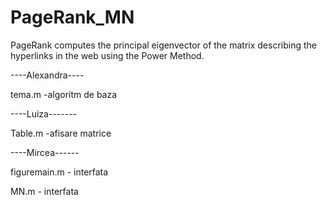 # PageRank_MN
PageRank computes the principal eigenvector of the matrix describing the hyperlinks in the web using the  Power Method.




----Alexandra----

tema.m -algoritm de baza 


----Luiza-------

Table.m -afisare matrice


----Mircea------ 

figuremain.m - interfata 

MN.m - interfata
